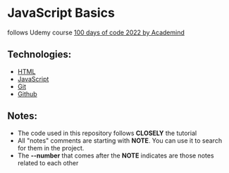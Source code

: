 # JavaScript Basics

follows Udemy course [100 days of code 2022 by Academind](https://www.udemy.com/course/100-days-of-code-web-development-bootcamp/)

## Technologies:

- [HTML](https://developer.mozilla.org/en-US/docs/Web/HTML)
- [JavaScript](https://developer.mozilla.org/en-US/docs/Web/JavaScript)
- [Git](https://git-scm.com/)
- [Github](https://github.com/)


## Notes:

- The code used in this repository follows **CLOSELY** the tutorial
- All "notes" comments are starting with **NOTE**. You can use it to search for them in the project.
- The **--number** that comes after the **NOTE** indicates are those notes related to each other


